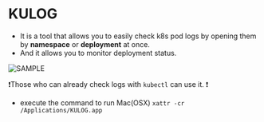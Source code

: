 # KULOG

* It is a tool that allows you to easily check k8s pod logs by opening them by <b>namespace</b> or <b>deployment</b> at once.
* And it allows you to monitor deployment status.

![SAMPLE](https://user-images.githubusercontent.com/5800440/222910878-e59abcba-7b77-4828-becd-0ae0c7f2e069.png)

❗️Those who can already check logs with `kubectl` can use it. ❗

* execute the command to run Mac(OSX) `xattr -cr /Applications/KULOG.app`

